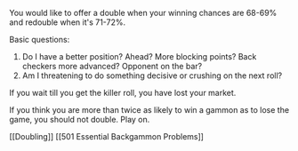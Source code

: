 You would like to offer a double when your winning chances are 68-69% and redouble when it's 71-72%.

Basic questions:

1) Do I have a better position?
		Ahead?
		More blocking points?
		Back checkers more advanced?
		Opponent on the bar?
2) Am I threatening to do something decisive or crushing on the next roll?

If you wait till you get the killer roll, you have lost your market.

If you think you are more than twice as likely to win a gammon as to lose the game, you should not double. Play on.

[[Doubling]]
[[501 Essential Backgammon Problems]]
